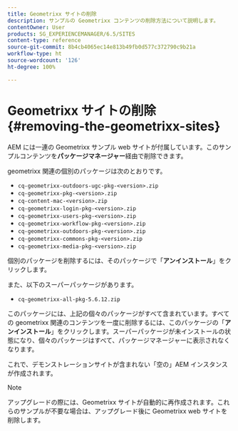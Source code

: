 ```yaml
---
title: Geometrixx サイトの削除
description: サンプルの Geometrixx コンテンツの削除方法について説明します。
contentOwner: User
products: SG_EXPERIENCEMANAGER/6.5/SITES
content-type: reference
source-git-commit: 8b4cb4065ec14e813b49fb0d577c372790c9b21a
workflow-type: ht
source-wordcount: '126'
ht-degree: 100%

---
```



# Geometrixx サイトの削除{#removing-the-geometrixx-sites}

AEM には一連の Geometrixx サンプル web サイトが付属しています。このサンプルコンテンツを&#x200B;**パッケージマネージャー**&#x200B;経由で削除できます。

geometrixx 関連の個別のパッケージは次のとおりです。

* `cq-geometrixx-outdoors-ugc-pkg-<version>.zip`
* `cq-geometrixx-pkg-<version>.zip`
* `cq-content-mac-<version>.zip`
* `cq-geometrixx-login-pkg-<version>.zip`
* `cq-geometrixx-users-pkg-<version>.zip`
* `cq-geometrixx-workflow-pkg-<version>.zip`
* `cq-geometrixx-outdoors-pkg-<version>.zip`
* `cq-geometrixx-commons-pkg-<version>.zip`
* `cq-geometrixx-media-pkg-<version>.zip`

個別のパッケージを削除するには、そのパッケージで「**アンインストール**」をクリックします。

また、以下のスーパーパッケージがあります。

* `cq-geometrixx-all-pkg-5.6.12.zip`

このパッケージには、上記の個々のパッケージがすべて含まれています。すべての geometrixx 関連のコンテンツを一度に削除するには、このパッケージの「**アンインストール**」をクリックします。スーパーパッケージが未インストールの状態になり、個々のパッケージはすべて、パッケージマネージャーに表示されなくなります。

これで、デモンストレーションサイトが含まれない「空の」AEM インスタンスが作成されます。

>[!NOTE]
>
>アップグレードの際には、Geometrixx サイトが自動的に再作成されます。これらのサンプルが不要な場合は、アップグレード後に Geometrixx web サイトを削除します。

